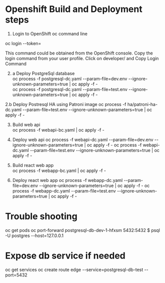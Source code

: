 # Openshift Build and Deployment steps

1. Login to OpenShift oc command line

oc login <OpenShift Server URL> --token=<Token>

This command could be obtained from the OpenShift console. Copy the login command from your user profile.
Click on developer/<your user> and Copy Login Command

2. a Deploy PostgreSql database      
oc process -f postgresql-dc.yaml --param-file=dev.env --ignore-unknown-parameters=true | oc apply -f -    
oc process -f postgresql-dc.yaml --param-file=test.env --ignore-unknown-parameters=true | oc apply -f -   

2.b Deploy Postresql HA using Patroni image
oc process -f ha/patroni-ha-dc.yaml --param-file=test.env --ignore-unknown-parameters=true | oc apply -f -

3. Build web api        
oc process -f webapi-bc.yaml | oc apply -f -

4. Deploy web api
oc process -f webapi-dc.yaml --param-file=dev.env --ignore-unknown-parameters=true | oc apply -f -
oc process -f webapi-dc.yaml --param-file=test.env --ignore-unknown-parameters=true | oc apply -f -

5. Build react web app        
oc process -f webapp-bc.yaml | oc apply -f -

6. Deploy react web app
oc process -f webapp-dc.yaml --param-file=dev.env --ignore-unknown-parameters=true | oc apply -f -
oc process -f webapp-dc.yaml --param-file=test.env --ignore-unknown-parameters=true | oc apply -f -

# Trouble shooting
oc get pods
oc port-forward postgresql-db-dev-1-hfxsm 5432:5432
$ psql -U  postgres --host=127.0.0.1

# Expose db service if needed
oc get services
oc create route edge --service=postgresql-db-test --port=5432
